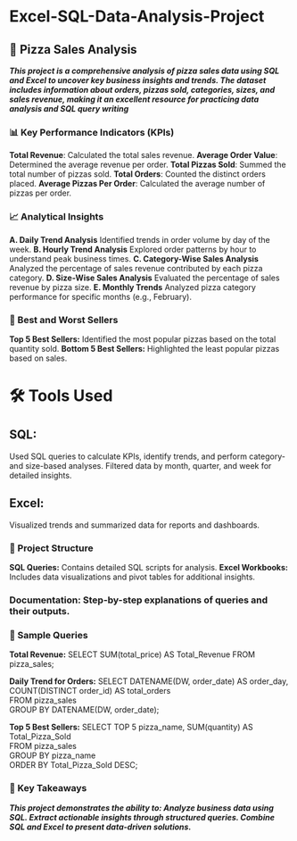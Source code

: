 # Excel-SQL-Data-Analysis-Project

## 🍕 Pizza Sales Analysis 

***This project is a comprehensive analysis of pizza sales data using SQL and Excel to uncover key business insights and trends. 
The dataset includes information about orders, pizzas sold, categories, sizes, and sales revenue, 
making it an excellent resource for practicing data analysis and SQL query writing***

### 📊 Key Performance Indicators (KPIs)
**Total Revenue**: Calculated the total sales revenue.
**Average Order Value**: Determined the average revenue per order.
**Total Pizzas Sold**: Summed the total number of pizzas sold.
**Total Orders**: Counted the distinct orders placed.
**Average Pizzas Per Order**: Calculated the average number of pizzas per order.

### 📈 Analytical Insights
**A. Daily Trend Analysis**
Identified trends in order volume by day of the week.
**B. Hourly Trend Analysis**
Explored order patterns by hour to understand peak business times.
**C. Category-Wise Sales Analysis**
Analyzed the percentage of sales revenue contributed by each pizza category.
**D. Size-Wise Sales Analysis**
Evaluated the percentage of sales revenue by pizza size.
**E. Monthly Trends**
Analyzed pizza category performance for specific months (e.g., February).

### 🥇 Best and Worst Sellers
**Top 5 Best Sellers:** Identified the most popular pizzas based on the total quantity sold.
**Bottom 5 Best Sellers:** Highlighted the least popular pizzas based on sales.

# 🛠️ Tools Used
## SQL:
Used SQL queries to calculate KPIs, identify trends, and perform category- and size-based analyses.
Filtered data by month, quarter, and week for detailed insights.

## Excel:
Visualized trends and summarized data for reports and dashboards.

### 📂 Project Structure
**SQL Queries:** Contains detailed SQL scripts for analysis.
**Excel Workbooks:** Includes data visualizations and pivot tables for additional insights.

### Documentation: Step-by-step explanations of queries and their outputs.
### 📝 Sample Queries
**Total Revenue:**
SELECT SUM(total_price) AS Total_Revenue FROM pizza_sales;  

**Daily Trend for Orders:**
SELECT DATENAME(DW, order_date) AS order_day, COUNT(DISTINCT order_id) AS total_orders  
FROM pizza_sales  
GROUP BY DATENAME(DW, order_date);  

**Top 5 Best Sellers:**
SELECT TOP 5 pizza_name, SUM(quantity) AS Total_Pizza_Sold  
FROM pizza_sales  
GROUP BY pizza_name  
ORDER BY Total_Pizza_Sold DESC;  

### 🌟 Key Takeaways
***This project demonstrates the ability to:
Analyze business data using SQL.
Extract actionable insights through structured queries.
Combine SQL and Excel to present data-driven solutions.***


